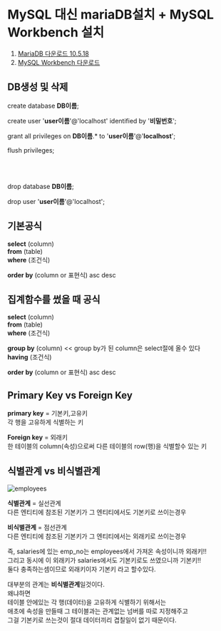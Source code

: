 # MySQL 대신 mariaDB설치 + MySQL Workbench 설치

1. [MariaDB 다운로드 10.5.18](https://mariadb.org/download/?t=mariadb&p=mariadb&r=11.0.0&os=windows&cpu=x86_64&pkg=zip&m=blendbyte) <br/>
2. [MySQL Workbench 다운로드](https://dev.mysql.com/downloads/workbench/)


## DB생성 및 삭제
create database **DB이름**;

create user '**user이름**'@'localhost' identified by '**비밀번호**';

grant all privileges on **DB이름**.* to '**user이름**'@'**localhost**';    

flush privileges;


<br/><br/>

drop database **DB이름**;

drop user '**user이름**'@'localhost';


## 기본공식
**select** (column) \
**from** (table) \
**where** (조건식)                    
                          
**order by** (column or 표현식) asc desc


## 집계함수를 썼을 때 공식
**select** (column) \
**from** (table) \
**where** (조건식)

**group by** (column)  <<  group by가 된 column은 select절에 올수 있다 \
**having**  (조건식)

**order by** (column or 표현식) asc desc


## Primary Key vs Foreign Key
**primary key** = 기본키,고유키 \
각 행을 고유하게 식별하는 키

**Foreign key** = 외래키 \
한 테이블의 column(속성)으로써 다른 테이블의 row(행)을 식별할수 있는 키


## 식별관계 vs 비식별관계
![employees](https://user-images.githubusercontent.com/114986610/211687282-21634756-5b2a-46c4-b38b-cc1e39dd2af0.png)

**식별관계** = 실선관계 \
다른 엔티티에 참조된 기본키가 그 엔티티에서도 기본키로 쓰이는경우

**비식별관계** = 점선관계 \
다른 엔티티에 참조된 기본키가 그 엔티티에서는 외래키로 쓰이는경우

즉, salaries에 있는 emp_no는 employees에서 가져온 속성이니까 외래키!! \
그리고 동시에 이 외래키가 salaries에서도 기본키로도 쓰였으니까 기본키!! \
둘다 충족하는셈이므로 외래키이자 기본키 라고 할수있다.

대부분의 관계는 **비식별관계**일것이다. \
왜냐하면 \
테이블 안에있는 각 행(데이터)을 고유하게 식별하기 위해서는 \
애초에 속성을 만들때 그 테이블과는 관계없는 넘버를 따로 지정해주고 \
그걸 기본키로 쓰는것이 절대 데이터끼리 겹칠일이 없기 때문이다.

